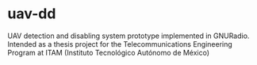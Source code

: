 # uav-dd
UAV detection and disabling system prototype implemented in GNURadio.
Intended as a thesis project for the Telecommunications Engineering Program at ITAM (Instituto Tecnológico Autónomo de México)
